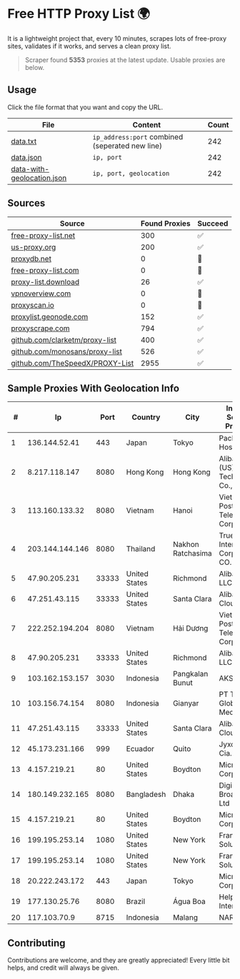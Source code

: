 
# Free HTTP Proxy List 🌍

It is a lightweight project that, every 10 minutes, scrapes lots of free-proxy sites, validates if it works, and serves a clean proxy list.


> Scraper found **5353** proxies at the latest update. Usable proxies are below.

## Usage

Click the file format that you want and copy the URL.


|File|Content|Count|
|----|-------|-----|
|[data.txt](https://raw.githubusercontent.com/themiralay/Proxy-List-World/master/data.txt)|`ip_address:port` combined (seperated new line)|242|
|[data.json](https://raw.githubusercontent.com/themiralay/Proxy-List-World/master/data.json)|`ip, port`|242|
|[data-with-geolocation.json](https://raw.githubusercontent.com/themiralay/Proxy-List-World/master/data-with-geolocation.json)|`ip, port, geolocation`|242|

## Sources

|Source|Found Proxies|Succeed|
|------|-------------|-------|
|[free-proxy-list.net](https://free-proxy-list.net)|300|✅|
|[us-proxy.org](https://www.us-proxy.org)|200|✅|
|[proxydb.net](http://proxydb.net)|0|🚫|
|[free-proxy-list.com](https://free-proxy-list.com/?page=&port=&type%5B%5D=http&type%5B%5D=https&up_time=0&search=Search)|0|🚫|
|[proxy-list.download](https://www.proxy-list.download/HTTP)|26|✅|
|[vpnoverview.com](https://vpnoverview.com/privacy/anonymous-browsing/free-proxy-servers)|0|🚫|
|[proxyscan.io](https://www.proxyscan.io)|0|🚫|
|[proxylist.geonode.com](https://proxylist.geonode.com/api/proxy-list?limit=300&page=1&sort_by=lastChecked&sort_type=desc&protocols=http,https)|152|✅|
|[proxyscrape.com](https://api.proxyscrape.com/v2/?request=displayproxies&protocol=http&timeout=10000&country=all&ssl=all&anonymity=all)|794|✅|
|[github.com/clarketm/proxy-list](https://raw.githubusercontent.com/clarketm/proxy-list/master/proxy-list-raw.txt)|400|✅|
|[github.com/monosans/proxy-list](https://raw.githubusercontent.com/monosans/proxy-list/main/proxies/http.txt)|526|✅|
|[github.com/TheSpeedX/PROXY-List](https://raw.githubusercontent.com/TheSpeedX/PROXY-List/master/http.txt)|2955|✅|


## Sample Proxies With Geolocation Info

|#|Ip|Port|Country|City|Internet Service Provider|
|-|--|----|-------|----|-------------------------|
|1|136.144.52.41|443|Japan|Tokyo|Packet Host, Inc.|
|2|8.217.118.147|8080|Hong Kong|Hong Kong|Alibaba (US) Technology Co., Ltd.|
|3|113.160.133.32|8080|Vietnam|Hanoi|VietNam Post and Telecom Corporation|
|4|203.144.144.146|8080|Thailand|Nakhon Ratchasima|True Internet Corporation CO. Ltd.|
|5|47.90.205.231|33333|United States|Richmond|Alibaba.com LLC|
|6|47.251.43.115|33333|United States|Santa Clara|Alibaba Cloud LLC|
|7|222.252.194.204|8080|Vietnam|Hải Dương|VietNam Post and Telecom Corporation|
|8|47.90.205.231|33333|United States|Richmond|Alibaba.com LLC|
|9|103.162.153.157|3030|Indonesia|Pangkalan Bunut|AKSIRIAU|
|10|103.156.74.154|8080|Indonesia|Gianyar|PT Trika Global Media|
|11|47.251.43.115|33333|United States|Santa Clara|Alibaba Cloud LLC|
|12|45.173.231.166|999|Ecuador|Quito|Jyxcem Cia.ltda|
|13|4.157.219.21|80|United States|Boydton|Microsoft Corporation|
|14|180.149.232.165|8080|Bangladesh|Dhaka|Digi Jadoo Broadband Ltd|
|15|4.157.219.21|80|United States|Boydton|Microsoft Corporation|
|16|199.195.253.14|1080|United States|New York|FranTech Solutions|
|17|199.195.253.14|1080|United States|New York|FranTech Solutions|
|18|20.222.243.172|443|Japan|Tokyo|Microsoft Corporation|
|19|177.130.25.76|8080|Brazil|Água Boa|Help Internet|
|20|117.103.70.9|8715|Indonesia|Malang|NARATEL|



## Contributing

Contributions are welcome, and they are greatly appreciated! Every
little bit helps, and credit will always be given.

